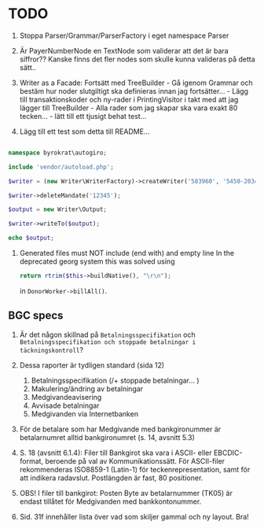 TODO
====

1. Stoppa Parser/Grammar/ParserFactory i eget namespace Parser

1. Är PayerNumberNode en TextNode som validerar att det är bara siffror??
   Kanske finns det fler nodes som skulle kunna valideras på detta sätt..

1. Writer as a Facade:
    Fortsätt med TreeBuilder
        - Gå igenom Grammar och bestäm hur noder slutgiltigt ska definieras innan jag fortsätter...
        - Lägg till transaktionskoder och ny-rader i PrintingVisitor i takt med att jag lägger till TreeBuilder
        - Alla rader som jag skapar ska vara exakt 80 tecken...
        - lätt till ett tjusigt behat test...

1. Lägg till ett test som detta till README...
```php

namespace byrokrat\autogiro;

include 'vendor/autoload.php';

$writer = (new Writer\WriterFactory)->createWriter('583960', '5450-2034');

$writer->deleteMandate('12345');

$output = new Writer\Output;

$writer->writeTo($output);

echo $output;
```

1. Generated files must NOT include (end with) and empty line
   In the deprecated georg system this was solved using
   ```php
   return rtrim($this->buildNative(), "\r\n");
   ```
   in `DonorWorker->billAll()`.

BGC specs
---------
1. Är det någon skillnad på `Betalningsspecifikation` och
   `Betalningsspecifikation och stoppade betalningar i täckningskontroll`?

1. Dessa raporter är tydligen standard (sida 12)
   1. Betalningsspecifikation (/+ stoppade betalningar...   )
   1. Makulering/ändring av betalningar
   1. Medgivandeavisering
   1. Avvisade betalningar
   1. Medgivanden via Internetbanken

1. För de betalare som har Medgivande med bankgironummer är betalarnumret alltid
   bankgironumret (s. 14, avsnitt 5.3)

1. S. 18 (avsnitt 6.1.4): Filer till Bankgirot ska vara i ASCII- eller EBCDIC-format,
   beroende på val av Kommunikationssätt. För ASCII-filer rekommenderas ISO8859-1
   (Latin-1) för teckenrepresentation, samt <CRLF> för att indikera radavslut.
   Postlängden är fast, 80 positioner.

1. OBS! I filer till bankgirot: Posten Byte av betalarnummer (TK05) är endast
   tillåtet för Medgivanden med bankkontonummer.

1. Sid. 31f innehåller lista över vad som skiljer gammal och ny layout. Bra!
